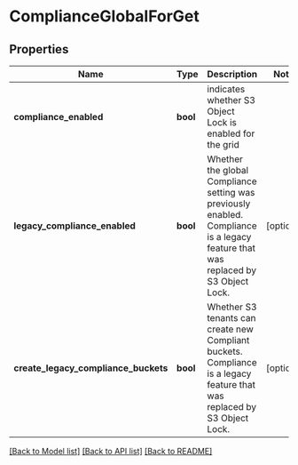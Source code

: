 # ComplianceGlobalForGet

## Properties
Name | Type | Description | Notes
------------ | ------------- | ------------- | -------------
**compliance_enabled** | **bool** | indicates whether S3 Object Lock is enabled for the grid | 
**legacy_compliance_enabled** | **bool** | Whether the global Compliance setting was previously enabled. Compliance is a legacy feature that was replaced by S3 Object Lock. | [optional] 
**create_legacy_compliance_buckets** | **bool** | Whether S3 tenants can create new Compliant buckets. Compliance is a legacy feature that was replaced by S3 Object Lock. | [optional] 

[[Back to Model list]](../README.md#documentation-for-models) [[Back to API list]](../README.md#documentation-for-api-endpoints) [[Back to README]](../README.md)

